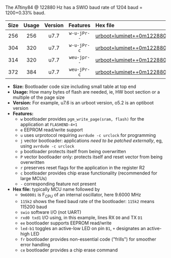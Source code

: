 The ATtiny84 @ 122880 Hz has a SWIO baud rate of 1204 baud = 1200+0.33% baud.

|Size|Usage|Version|Features|Hex file|
|:-:|:-:|:-:|:-:|:--|
|256|256|u7.7|`w-u-jPr--`|[urboot+luminet++0m122880i++++1k2_swio_rxa3_txa2_led+a4.hex](https://raw.githubusercontent.com/stefanrueger/urboot.hex/main/boards/luminet/internal_oscillator/fint++0m122880_Hz/br++++1k2_bps/urboot+luminet++0m122880i++++1k2_swio_rxa3_txa2_led+a4.hex)|
|304|320|u7.7|`w-u-jPr-c`|[urboot+luminet++0m122880i++++1k2_swio_rxa3_txa2_led+a4_fr_ce.hex](https://raw.githubusercontent.com/stefanrueger/urboot.hex/main/boards/luminet/internal_oscillator/fint++0m122880_Hz/br++++1k2_bps/urboot+luminet++0m122880i++++1k2_swio_rxa3_txa2_led+a4_fr_ce.hex)|
|314|320|u7.7|`weu-jpr--`|[urboot+luminet++0m122880i++++1k2_swio_rxa3_txa2_ee_led+a4.hex](https://raw.githubusercontent.com/stefanrueger/urboot.hex/main/boards/luminet/internal_oscillator/fint++0m122880_Hz/br++++1k2_bps/urboot+luminet++0m122880i++++1k2_swio_rxa3_txa2_ee_led+a4.hex)|
|372|384|u7.7|`weu-jPr-c`|[urboot+luminet++0m122880i++++1k2_swio_rxa3_txa2_ee_led+a4_fr_ce.hex](https://raw.githubusercontent.com/stefanrueger/urboot.hex/main/boards/luminet/internal_oscillator/fint++0m122880_Hz/br++++1k2_bps/urboot+luminet++0m122880i++++1k2_swio_rxa3_txa2_ee_led+a4_fr_ce.hex)|

- **Size:** Bootloader code size including small table at top end
- **Usage:** How many bytes of flash are needed, ie, HW boot section or a multiple of the page size
- **Version:** For example, u7.6 is an urboot version, o5.2 is an optiboot version
- **Features:**
  + `w` bootloader provides `pgm_write_page(sram, flash)` for the application at `FLASHEND-4+1`
  + `e` EEPROM read/write support
  + `u` uses urprotocol requiring `avrdude -c urclock` for programming
  + `j` vector bootloader: applications *need to be patched externally*, eg, using `avrdude -c urclock`
  + `p` bootloader protects itself from being overwritten
  + `P` vector bootloader only: protects itself and reset vector from being overwritten
  + `r` preserves reset flags for the application in the register R2
  + `c` bootloader provides chip erase functionality (recommended for large MCUs)
  + `-` corresponding feature not present
- **Hex file:** typically MCU name followed by
  + `9m6000i` is F<sub>CPU</sub> of an internal oscillator, here 9.6000 MHz
  + `115k2` shows the fixed baud rate of the bootloader: `115k2` means 115200 baud
  + `swio` software I/O (not UART)
  + `rxd0 txd1` I/O using, in this example, lines RX `D0` and TX `D1`
  + `ee` bootloader supports EEPROM read/write
  + `led-b1` toggles an active-low LED on pin `B1`, `+` designates an active-high LED
  + `fr` bootloader provides non-essential code ("frills") for smoother error handling
  + `ce` bootloader provides a chip erase command
